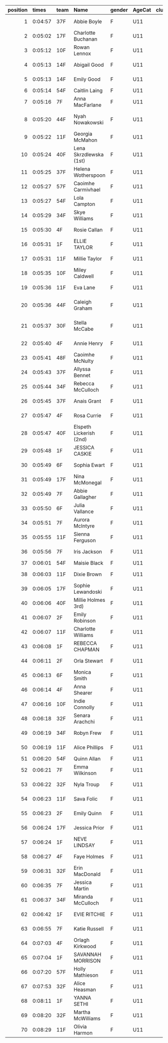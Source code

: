 |   position | times   | team   | Name                    | gender   | AgeCat   |   clubnumber | Club name                  | Website                               |   finishPosition |
|-----------:|:--------|:-------|:------------------------|:---------|:---------|-------------:|:---------------------------|:--------------------------------------|-----------------:|
|          1 | 0:04:57 | 37F    | Abbie Boyle             | F        | U11      |           37 | Law & District AAC         | http://www.lawaac.co.uk/              |                1 |
|          2 | 0:05:02 | 17F    | Charlotte Buchanan      | F        | U11      |           17 | Calderglen Harriers        | http://www.calderglenharriers.org.uk/ |                2 |
|          3 | 0:05:12 | 10F    | Rowan Lennox            | F        | U11      |           10 | Shettleston Harriers       | http://shettlestonharriers.org.uk/    |                3 |
|          4 | 0:05:13 | 14F    | Abigail Good            | F        | U11      |           14 | Ayr Seaforth AC            | https://www.ayrseaforth.co.uk/        |                4 |
|          5 | 0:05:13 | 14F    | Emily Good              | F        | U11      |           14 | Ayr Seaforth AC            | https://www.ayrseaforth.co.uk/        |                5 |
|          6 | 0:05:14 | 54F    | Caitlin Laing           | F        | U11      |           54 | VP-Glasgow                 | https://www.vp-glasgow.com            |                6 |
|          7 | 0:05:16 | 7F     | Anna MacFarlane         | F        | U11      |            7 | Giffnock North AC          | https://www.giffnocknorth.co.uk/      |                7 |
|          8 | 0:05:20 | 44F    | Nyah Nowakowski         | F        | U11      |           44 | North Ayrshire AAC         | https://naathletics.co.uk/            |                8 |
|          9 | 0:05:22 | 11F    | Georgia McMahon         | F        | U11      |           11 | Airdrie Harriers           | http://airdrieharriers.org/           |                9 |
|         10 | 0:05:24 | 40F    | Lena Skrzdlewska (1st)  | F        | U11      |           40 | Motherwell AC              | https://motherwellac.com/             |               10 |
|         11 | 0:05:25 | 37F    | Helena Wotherspoon      | F        | U11      |           37 | Law & District AAC         | http://www.lawaac.co.uk/              |               11 |
|         12 | 0:05:27 | 57F    | Caoimhe Carmivhael      | F        | U11      |           57 | Whitemoss AAC              | https://whitemossaac.co.uk/           |               12 |
|         13 | 0:05:27 | 54F    | Lola Campton            | F        | U11      |           54 | VP-Glasgow                 | https://www.vp-glasgow.com            |               13 |
|         14 | 0:05:29 | 34F    | Skye Williams           | F        | U11      |           34 | Kilbarchan AAC             | https://kilbarchanaac.org.uk/         |               14 |
|         15 | 0:05:30 | 4F     | Rosie Callan            | F        | U11      |            4 | Inverclyde AC              | https://www.inverclydeac.org/         |               15 |
|         16 | 0:05:31 | 1F     | ELLIE TAYLOR            | F        | U11      |            1 | East Kilbride AC           | http://www.ekac.org.uk/               |               16 |
|         17 | 0:05:31 | 11F    | Millie Taylor           | F        | U11      |           11 | Airdrie Harriers           | http://airdrieharriers.org/           |               17 |
|         18 | 0:05:35 | 10F    | Miley Caldwell          | F        | U11      |           10 | Shettleston Harriers       | http://shettlestonharriers.org.uk/    |               18 |
|         19 | 0:05:36 | 11F    | Eva Lane                | F        | U11      |           11 | Airdrie Harriers           | http://airdrieharriers.org/           |               19 |
|         20 | 0:05:36 | 44F    | Caleigh Graham          | F        | U11      |           44 | North Ayrshire AAC         | https://naathletics.co.uk/            |               20 |
|         21 | 0:05:37 | 30F    | Stella McCabe           | F        | U11      |           30 | Greenock Glenpark Harriers | https://greenockglenparkharriers.com/ |               21 |
|         22 | 0:05:40 | 4F     | Annie Henry             | F        | U11      |            4 | Inverclyde AC              | https://www.inverclydeac.org/         |               22 |
|         23 | 0:05:41 | 48F    | Caoimhe McNulty         | F        | U11      |           48 | Springburn Harriers        | https://www.springburnharriers.co.uk/ |               23 |
|         24 | 0:05:43 | 37F    | Allyssa Bennet          | F        | U11      |           37 | Law & District AAC         | http://www.lawaac.co.uk/              |               24 |
|         25 | 0:05:44 | 34F    | Rebecca McCulloch       | F        | U11      |           34 | Kilbarchan AAC             | https://kilbarchanaac.org.uk/         |               25 |
|         26 | 0:05:45 | 37F    | Anais Grant             | F        | U11      |           37 | Law & District AAC         | http://www.lawaac.co.uk/              |               26 |
|         27 | 0:05:47 | 4F     | Rosa Currie             | F        | U11      |            4 | Inverclyde AC              | https://www.inverclydeac.org/         |               27 |
|         28 | 0:05:47 | 40F    | Elspeth Lickerish (2nd) | F        | U11      |           40 | Motherwell AC              | https://motherwellac.com/             |               28 |
|         29 | 0:05:48 | 1F     | JESSICA CASKIE          | F        | U11      |            1 | East Kilbride AC           | http://www.ekac.org.uk/               |               29 |
|         30 | 0:05:49 | 6F     | Sophia Ewart            | F        | U11      |            6 | Cambuslang Harriers        | https://cambuslangharriers.org/       |               30 |
|         31 | 0:05:49 | 17F    | Nina McMonegal          | F        | U11      |           17 | Calderglen Harriers        | http://www.calderglenharriers.org.uk/ |               31 |
|         32 | 0:05:49 | 7F     | Abbie Gallagher         | F        | U11      |            7 | Giffnock North AC          | https://www.giffnocknorth.co.uk/      |               32 |
|         33 | 0:05:50 | 6F     | Julia Vallance          | F        | U11      |            6 | Cambuslang Harriers        | https://cambuslangharriers.org/       |               33 |
|         34 | 0:05:51 | 7F     | Aurora McIntyre         | F        | U11      |            7 | Giffnock North AC          | https://www.giffnocknorth.co.uk/      |               34 |
|         35 | 0:05:55 | 11F    | Sienna Ferguson         | F        | U11      |           11 | Airdrie Harriers           | http://airdrieharriers.org/           |               35 |
|         36 | 0:05:56 | 7F     | Iris Jackson            | F        | U11      |            7 | Giffnock North AC          | https://www.giffnocknorth.co.uk/      |               36 |
|         37 | 0:06:01 | 54F    | Maisie Black            | F        | U11      |           54 | VP-Glasgow                 | https://www.vp-glasgow.com            |               37 |
|         38 | 0:06:03 | 11F    | Dixie Brown             | F        | U11      |           11 | Airdrie Harriers           | http://airdrieharriers.org/           |               38 |
|         39 | 0:06:05 | 17F    | Sophie Lewandoski       | F        | U11      |           17 | Calderglen Harriers        | http://www.calderglenharriers.org.uk/ |               39 |
|         40 | 0:06:06 | 40F    | Millie Holmes 3rd)      | F        | U11      |           40 | Motherwell AC              | https://motherwellac.com/             |               40 |
|         41 | 0:06:07 | 2F     | Emily Robinson          | F        | U11      |            2 | Kilmarnock H&AC            | http://www.kilmarnockharriers.com/    |               41 |
|         42 | 0:06:07 | 11F    | Charlotte Williams      | F        | U11      |           11 | Airdrie Harriers           | http://airdrieharriers.org/           |               42 |
|         43 | 0:06:08 | 1F     | REBECCA CHAPMAN         | F        | U11      |            1 | East Kilbride AC           | http://www.ekac.org.uk/               |               43 |
|         44 | 0:06:11 | 2F     | Orla Stewart            | F        | U11      |            2 | Kilmarnock H&AC            | http://www.kilmarnockharriers.com/    |               44 |
|         45 | 0:06:13 | 6F     | Monica Smith            | F        | U11      |            6 | Cambuslang Harriers        | https://cambuslangharriers.org/       |               45 |
|         46 | 0:06:14 | 4F     | Anna Shearer            | F        | U11      |            4 | Inverclyde AC              | https://www.inverclydeac.org/         |               46 |
|         47 | 0:06:16 | 10F    | Indie Connolly          | F        | U11      |           10 | Shettleston Harriers       | http://shettlestonharriers.org.uk/    |               47 |
|         48 | 0:06:18 | 32F    | Senara Arachchi         | F        | U11      |           32 | Helensburgh AAC            | https://www.helensburghaac.com/       |               48 |
|         49 | 0:06:19 | 34F    | Robyn Frew              | F        | U11      |           34 | Kilbarchan AAC             | https://kilbarchanaac.org.uk/         |               49 |
|         50 | 0:06:19 | 11F    | Alice Phillips          | F        | U11      |           11 | Airdrie Harriers           | http://airdrieharriers.org/           |               50 |
|         51 | 0:06:20 | 54F    | Quinn Allan             | F        | U11      |           54 | VP-Glasgow                 | https://www.vp-glasgow.com            |               51 |
|         52 | 0:06:21 | 7F     | Emma Wilkinson          | F        | U11      |            7 | Giffnock North AC          | https://www.giffnocknorth.co.uk/      |               52 |
|         53 | 0:06:22 | 32F    | Nyla Troup              | F        | U11      |           32 | Helensburgh AAC            | https://www.helensburghaac.com/       |               53 |
|         54 | 0:06:23 | 11F    | Sava Folic              | F        | U11      |           11 | Airdrie Harriers           | http://airdrieharriers.org/           |               54 |
|         55 | 0:06:23 | 2F     | Emily Quinn             | F        | U11      |            2 | Kilmarnock H&AC            | http://www.kilmarnockharriers.com/    |               55 |
|         56 | 0:06:24 | 17F    | Jessica Prior           | F        | U11      |           17 | Calderglen Harriers        | http://www.calderglenharriers.org.uk/ |               56 |
|         57 | 0:06:24 | 1F     | NEVE LINDSAY            | F        | U11      |            1 | East Kilbride AC           | http://www.ekac.org.uk/               |               57 |
|         58 | 0:06:27 | 4F     | Faye Holmes             | F        | U11      |            4 | Inverclyde AC              | https://www.inverclydeac.org/         |               58 |
|         59 | 0:06:31 | 32F    | Erin MacDonald          | F        | U11      |           32 | Helensburgh AAC            | https://www.helensburghaac.com/       |               59 |
|         60 | 0:06:35 | 7F     | Jessica Martin          | F        | U11      |            7 | Giffnock North AC          | https://www.giffnocknorth.co.uk/      |               60 |
|         61 | 0:06:37 | 34F    | Miranda McCulloch       | F        | U11      |           34 | Kilbarchan AAC             | https://kilbarchanaac.org.uk/         |               61 |
|         62 | 0:06:42 | 1F     | EVIE RITCHIE            | F        | U11      |            1 | East Kilbride AC           | http://www.ekac.org.uk/               |               62 |
|         63 | 0:06:55 | 7F     | Katie Russell           | F        | U11      |            7 | Giffnock North AC          | https://www.giffnocknorth.co.uk/      |               63 |
|         64 | 0:07:03 | 4F     | Orlagh Kirkwood         | F        | U11      |            4 | Inverclyde AC              | https://www.inverclydeac.org/         |               64 |
|         65 | 0:07:04 | 1F     | SAVANNAH MORRISON       | F        | U11      |            1 | East Kilbride AC           | http://www.ekac.org.uk/               |               65 |
|         66 | 0:07:20 | 57F    | Holly Mathieson         | F        | U11      |           57 | Whitemoss AAC              | https://whitemossaac.co.uk/           |               66 |
|         67 | 0:07:53 | 32F    | Alice Heasman           | F        | U11      |           32 | Helensburgh AAC            | https://www.helensburghaac.com/       |               67 |
|         68 | 0:08:11 | 1F     | YANNA SETHI             | F        | U11      |            1 | East Kilbride AC           | http://www.ekac.org.uk/               |               68 |
|         69 | 0:08:20 | 32F    | Martha McWilliams       | F        | U11      |           32 | Helensburgh AAC            | https://www.helensburghaac.com/       |               69 |
|         70 | 0:08:29 | 11F    | Olivia Harmon           | F        | U11      |           11 | Airdrie Harriers           | http://airdrieharriers.org/           |               70 |